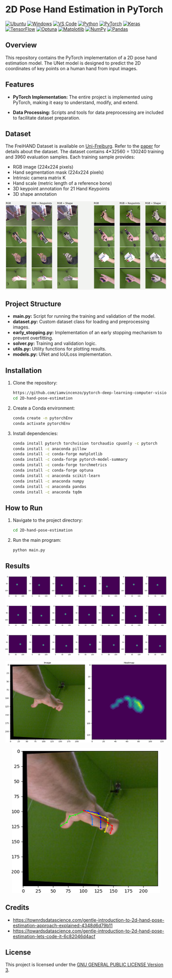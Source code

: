 # 2D Pose Hand Estimation in PyTorch

[![Ubuntu](https://img.shields.io/badge/Ubuntu-20.04-orange?style=flat-square&logo=ubuntu&logoColor=white)](https://ubuntu.com/) [![Windows](https://img.shields.io/badge/Windows-11-blue?style=flat-square&logo=windows&logoColor=white)](https://www.microsoft.com/windows/) [![VS Code](https://img.shields.io/badge/VS%20Code-v1.61.0-007ACC?style=flat-square&logo=visual-studio-code&logoColor=white)](https://code.visualstudio.com/) [![Python](https://img.shields.io/badge/Python-3.10-blue?style=flat-square&logo=python&logoColor=white)](https://www.python.org/) [![PyTorch](https://img.shields.io/badge/PyTorch-v1.10.0-EE4C2C?style=flat-square&logo=pytorch&logoColor=white)](https://pytorch.org/) [![Keras](https://img.shields.io/badge/Keras-2.8.0-D00000?style=flat-square&logo=keras&logoColor=white)](https://keras.io/) [![TensorFlow](https://img.shields.io/badge/TensorFlow-v2.8.0-FF6F00?style=flat-square&logo=tensorflow&logoColor=white)](https://www.tensorflow.org/) [![Optuna](https://img.shields.io/badge/Optuna-v2.10.0-EE4D5A?style=flat-square&logo=optuna&logoColor=white)](https://optuna.org/) [![Matplotlib](https://img.shields.io/badge/Matplotlib-v3.4.3-FF5733?style=flat-square&logo=python&logoColor=white)](https://matplotlib.org/) [![NumPy](https://img.shields.io/badge/NumPy-v1.21.0-4C65AF?style=flat-square&logo=numpy&logoColor=white)](https://numpy.org/) [![Pandas](https://img.shields.io/badge/Pandas-v1.3.3-150458?style=flat-square&logo=pandas&logoColor=white)](https://pandas.pydata.org/)

## Overview

This repository contains the PyTorch implementation of a 2D pose hand estimation model. The UNet model is designed to predict the 2D coordinates of key points on a human hand from input images.

## Features

- **PyTorch Implementation:** The entire project is implemented using PyTorch, making it easy to understand, modify, and extend.

- **Data Processing:** Scripts and tools for data preprocessing are included to facilitate dataset preparation.

## Dataset
The FreiHAND Dataset is available on [Uni-Freiburg](https://lmb.informatik.uni-freiburg.de/resources/datasets/FreihandDataset.en.html). Refer to the [paper](https://arxiv.org/pdf/1909.04349.pdf) for details about the dataset. The dataset contains 4*32560 = 130240 training and 3960 evaluation samples. Each training sample provides:
-	RGB image (224x224 pixels)
-	Hand segmentation mask (224x224 pixels)
-	Intrinsic camera matrix K
-	Hand scale (metric length of a reference bone)
-	3D keypoint annotation for 21 Hand Keypoints
-	3D shape annotation

<p align="center">
    <img src="./imgs/dataset.png" alt="Dataset examples">
</p>

## Project Structure

- **main.py:** Script for running the training and validation of the model.
- **dataset.py:** Custom dataset class for loading and preprocessing images.
- **early_stopping.py:** Implementation of an early stopping mechanism to prevent overfitting.
- **solver.py:** Training and validation logic.
- **utils.py:** Utility functions for plotting results.
- **models.py:** UNet and IoULoss implementation.

## Installation

1. Clone the repository:

    ```bash
    https://github.com/iamvincenzo/pytorch-deep-learning-computer-vision.git
    cd 2D-hand-pose-estimation
    ```

2. Create a Conda environment:

    ```bash
    conda create -n pytorchEnv
    conda activate pytorchEnv
    ```

2. Install dependencies:

    ```bash
    conda install pytorch torchvision torchaudio cpuonly -c pytorch
    conda install -c anaconda pillow
    conda install -c conda-forge matplotlib
    conda install -c conda-forge pytorch-model-summary
    conda install -c conda-forge torchmetrics
    conda install -c conda-forge optuna
    conda install -c anaconda scikit-learn
    conda install -c anaconda numpy
    conda install -c anaconda pandas
    conda install -c anaconda tqdm
    ```
## How to Run

1. Navigate to the project directory:

    ```bash
    cd 2D-hand-pose-estimation
    ```

2. Run the main program:

    ```bash
    python main.py
    ```

## Results

<p align="center">
    <img src="./imgs/heatmaps.png" alt="Heatmaps image">
</p>

<p align="center">
    <img src="./imgs/heatmaps-tot.png" alt="Heatmaps image">
</p>

<p align="center">
    <img src="./imgs/final-output.png" alt="Final 2D hand output">
</p>

## Credits
- https://townrdsdatascience.com/gentle-introduction-to-2d-hand-pose-estimation-approach-explained-4348d6d79b11
- https://towardsdatascience.com/gentle-introduction-to-2d-hand-pose-estimation-lets-code-it-6c82046d4acf

## License

This project is licensed under the [GNU GENERAL PUBLIC LICENSE  Version 3](../LICENSE).